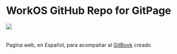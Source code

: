 # WorkOS GitHub Repo for GitPage
![](https://img.shields.io/badge/Status-No%20acabado-red)
\
\
\
Pagina web, en Español, para acompañar al [GitBook](https://workos.gitbook.io/mp06/) creado
